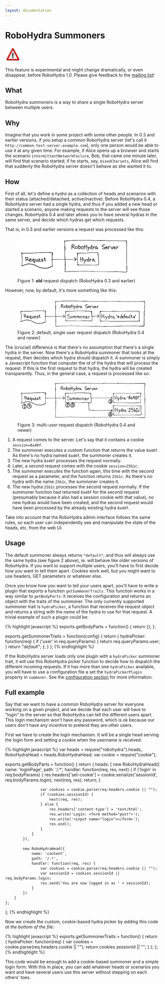 ```yaml
---
layout: documentation
---
```

RoboHydra Summoners
===================

<div class="message warning">
  <img src="/static/img/dialog-warning.png"/>

  This feature is experimental and might change dramatically, or even
  disappear, before RoboHydra 1.0. Please give feedback to the <a
  href="https://groups.google.com/forum/#!forum/robohydra">mailing
  list</a>!
</div>

What
----

RoboHydra summoners is a way to share a single RoboHydra server
between multiple users.


Why
---

Imagine that you work in some project with some other people. In 0.3
and earlier versions, if you setup a common RoboHydra server (let's
call it `http://common-test-server.example.com`), only one person
would be able to use it at any given time. For example, if Alice opens
up a browser and starts the scenario `intermittentNetworkFailure`,
Bob, that came one minute later, will find that scenario started; if
he starts, say, `mixedCharsets`, Alice will find that suddenly the
RoboHydra server doesn't behave as she wanted it to.


How
---

First of all, let's define a _hydra_ as a collection of heads and
scenarios with their status (attached/detached,
active/inactive). Before RoboHydra 0.4, a RoboHydra server had a
single hydra, and thus if you added a new head or started a scenario,
anyone making requests to the server will see those changes. RoboHydra
0.4 and later allows you to have several hydras in the same server,
and decide which hydras get which requests.

That is, in 0.3 and earlier versions a request was processed like
this:

<figure>
  <img src="/static/img/summoners-0.png" />
  <figcaption>Figure 1: <strong>old</strong> request dispatch
  (RoboHydra 0.3 and earlier)</figcaption>
</figure>

However, now, by default, it's more something like this:

<figure>
  <img src="/static/img/summoners-1.png" />
  <figcaption>Figure 2: default, single user request dispatch
  (RoboHydra 0.4 and newer)</figcaption>
</figure>

The (crucial) difference is that there's no assumption that there's a
single hydra in the server. Now there's a RoboHydra summoner that
looks at the request, then decides which hydra should dispatch it.  A
summoner is simply a Javascript function that computer the id of the
hydra that will process the request. If this is the first request to
that hydra, the hydra will be created transparently. Thus, in the
general case, a request is processed like so:

<figure>
  <img src="/static/img/summoners-2.png" />
  <figcaption>Figure 3: multi-user request dispatch
  (RoboHydra 0.4 and newer)</figcaption>
</figure>

1. A request comes to the server. Let's say that it contains a cookie
   `session=8a40f`.
1. The summoner executes a custom function that returns the value
   `8a40f`. As there's no hydra named `8a40f`, the summoner creates
   it.
1. The new hydra `8a40f` processes the request normally.
1. Later, a second request comes with the cookie `session=25b1c`.
1. The summoner executes the function again, this time with the second
   request as a parameter, and the function returns `25b1c`. As
   there's no hydra with the name `25b1c`, the summoner creates it.
1. The new hydra `25b1c` processes the second request normally. If the
   summoner function had returned `8a40f` for the second request
   (presumably because it also had a session cookie with that value),
   no new hydras would have been created, and the second request would
   have been processed by the already existing hydra `8a40f`.

Take into account that the RoboHydra admin interface follows the same
rules, so each user can independently see and manipulate the state of
the heads, etc. from the web UI.



Usage
-----

The default summoner always returns `*default*`, and thus will always
use the same hydra (see figure 2 above), ie. will behave like older
versions of RoboHydra. If you want to support multiple users, you'll
have to first decide how you want to tell them apart. Cookies work
well, but you might want to use headers, GET parameters or whatever
else.

Once you know how you want to tell your users apart, you'll have to
write a plugin that exports a function `getSummonerTraits`. This
function works in a way similar to `getBodyParts`: it receives the
configuration and returns an object with the traits of the
summoner. The only currently supported summoner trait is
`hydraPicker`, a function that receives the request object and
returns a string with the name of the hydra to use for that request. A
trivial example of such a plugin could be:

{% highlight javascript %}
exports.getBodyParts = function() {
    return {};
};

exports.getSummonerTraits = function(config) {
    return {
        hydraPicker: function(req) {
            if ('user' in req.queryParams) {
                return req.queryParams.user;
            }
            return "*default*";
        };
    }
};
{% endhighlight %}

If the RoboHydra server loads only one plugin with a `hydraPicker`
summoner trait, it will use this RoboHydra picker function to decide
how to dispatch the different incoming requests. If it has more than
one `hydraPicker` available, you will have to use a configuration
file a set the `hydraPickerPlugin` property in `summoner`. See the
[configuration section](../configuration) for more information.


Full example
------------

Say that we want to have a common RoboHydra server for everyone
working on a given project, and we decide that each user will have to
"login" to the server so that RoboHydra can tell the different users
apart. This login mechanism won't have any password, which is ok
because our users don't have any incentive to pretend they are other
users.

First we have to create the login mechanism. It will be a single head
serving the login form and setting a cookie when the username is
received:

{% highlight javascript %}
var heads         = require("robohydra").heads,
    RoboHydraHead = heads.RoboHydraHead;
var cookie = require("cookie");

exports.getBodyParts = function() {
    return {
        heads: [
            new RoboHydraHead({
                name: 'loginPage',
                path: '/.*',
                handler: function(req, res, next) {
                    if ('login' in req.bodyParams) {
                        res.headers['set-cookie'] =
                            cookie.serialize('sessionId', req.bodyParams.login);
                        next(req, res);
                        return;
                    }

                    var cookies = cookie.parse(req.headers.cookie || "");
                    if (cookies.sessionId) {
                        next(req, res);
                    } else {
                        res.headers['content-type'] = 'text/html';
                        res.write('Login: <form method="post">');
                        res.write('<input name="login"></form>');
                        res.end();
                    }
                }
            }),

            new RoboHydraHead({
                name: 'content',
                path: '/.*',
                handler: function(req, res) {
                    var cookies = cookie.parse(req.headers.cookie || "");
                    var sessionId = cookies.sessionId || req.bodyParams.login;
                    res.send('You are now logged in as ' + sessionId);
                }
            })
        ]
    };
};
{% endhighlight %}

Now we create the custom, cookie-based hydra picker by _adding_ this
code _at the bottom of the file_:

{% highlight javascript %}
exports.getSummonerTraits = function() {
    return {
        hydraPicker: function(req) {
            var cookies = cookie.parse(req.headers.cookie || "");
            return cookies.sessionId || "";
        }
    };
};
{% endhighlight %}

This code would be enough to add a cookie-based summoner and a simple
login form. With this in place, you can add whatever heads or
scenarios you want and have several users use this server without
stepping on each others' toes.
